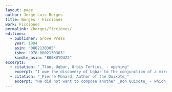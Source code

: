 ```yaml
---
layout: page
author: Jorge Luis Borges
title: Borges - Ficciones
work: Ficciones
permalink: /borges/ficciones/
editions:
  - publisher: Grove Press
    year: 1994
    asin: "0802130305"
    isbn: "978-0802130303"
    kindle_asin: "B00XUYQUZ2"
excerpts:
  - citation: "_Tlön, Uqbar, Orbis Tertius_ - opening"
    excerpt: "I owe the discovery of Uqbar to the conjunction of a mirror and an encylopedia. The unnerving mirror hung at the end of a corridor in a villa on Calle Gaona, in Ramos Mejía; the misleading encylopedia goes by the name of _The Anglo-American Cyclopaedia_ (New York, 1917), and is a literal if inadequate reprint of the 1902 _Encyclopaedia Britannica_."
  - citation: "_Pierre Menard, Author of the Quixote_"
    excerpt: "He did not want to compose another _Don Quixote_ - which would be so easy - but _the Don Quixote_. It is unnecessary to add that his aim was never to produce a mechanical transcription of the original; he did not propose to copy it. His admirable ambition was to produce pages which would coincide - word for word and line for line - with those of Miguel de Cervantes."
---
```

